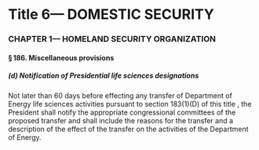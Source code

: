 
# Title 6— DOMESTIC SECURITY
### CHAPTER 1— HOMELAND SECURITY ORGANIZATION
#### § 186. Miscellaneous provisions
##### (d) Notification of Presidential life sciences designations

Not later than 60 days before effecting any transfer of Department of Energy life sciences activities pursuant to section 183(1)(D) of this title , the President shall notify the appropriate congressional committees of the proposed transfer and shall include the reasons for the transfer and a description of the effect of the transfer on the activities of the Department of Energy.
